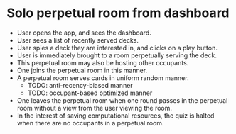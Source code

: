 # Solo perpetual room from dashboard

* User opens the app, and sees the dashboard.
* User sees a list of recently served decks.
* User spies a deck they are interested in, and clicks on a play button.
* User is immediately brought to a room perpetually serving the deck.
* This perpetual room may also be hosting other occupants.
* One joins the perpetual room in this manner.
* A perpetual room serves cards in uniform random manner.
  * TODO: anti-recency-biased manner
  * TODO: occupant-based optimized manner
* One leaves the perpetual room when one round passes in the perpetual
  room without a view from the user viewing the room.
* In the interest of saving computational resources, the quiz is halted when there are no occupants in a perpetual room.